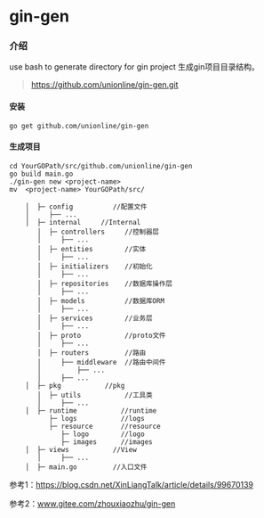 # gin-gen

### 介绍
use bash to generate directory for gin project 
生成gin项目目录结构。
> https://github.com/unionline/gin-gen.git

#### 安装
```shell script
go get github.com/unionline/gin-gen
```

#### 生成项目
```shell script
cd YourGOPath/src/github.com/unionline/gin-gen
go build main.go
./gin-gen new <project-name>
mv  <project-name> YourGOPath/src/
```
```├─ Project Name
    │  ├─ config          //配置文件
    │     ├── ...
    │  ├─ internal     //Internal          
       │  ├─ controllers     //控制器层
       │     ├── ...
       │  ├─ entities        //实体
       │     ├── ...
       │  ├─ initializers    //初始化
       │     ├── ...
       │  ├─ repositories    //数据库操作层
       │     ├── ...
       │  ├─ models          //数据库ORM
       │     ├── ...
       │  ├─ services        //业务层
       │     ├── ...
       │  ├─ proto           //proto文件
       │     ├── ...
       │  ├─ routers         //路由
       │     ├── middleware  //路由中间件
       │         ├── ...
       │     ├── ...
    │  ├─ pkg           //pkg
       │  ├─ utils           //工具类
       │     ├── ...
    │  ├─ runtime           //runtime
          ├─ logs           //logs
          ├─ resource       //resource   
             ├─ logo        //logo      
             ├─ images      //images     
    │  ├─ views           //View
       │     ├── ...
    │  ├─ main.go         //入口文件
```

参考1：https://blog.csdn.net/XinLiangTalk/article/details/99670139

参考2：www.gitee.com/zhouxiaozhu/gin-gen
